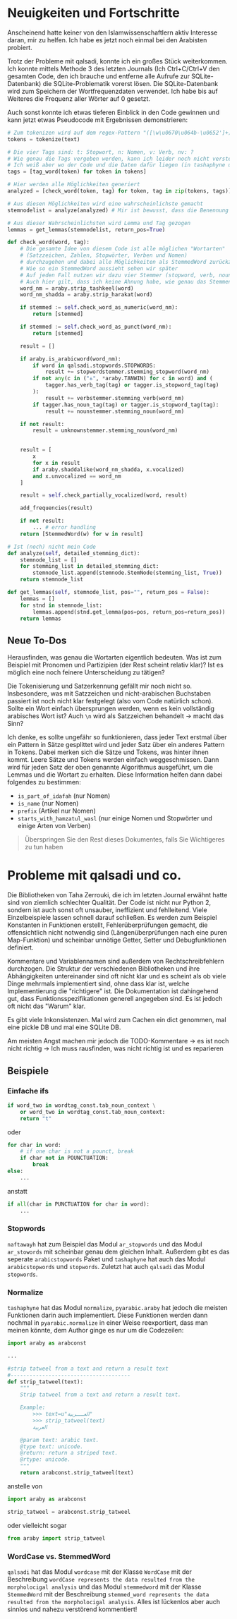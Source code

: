 # Neuigkeiten und Fortschritte

Anscheinend hatte keiner von den Islamwissenschaftlern aktiv Interesse daran, mir zu helfen. Ich habe es jetzt noch einmal bei den Arabisten probiert.

Trotz der Probleme mit qalsadi, konnte ich ein großes Stück weiterkommen. Ich konnte mittels Methode 3 des letzten Journals (Ich Ctrl+C/Ctrl+V den gesamten Code, den ich brauche und entferne alle Aufrufe zur SQLite-Datenbank) die SQLite-Problematik vorerst lösen. Die SQLite-Datenbank wird zum Speichern der Wortfrequenzdaten verwendet. Ich habe bis auf Weiteres die Frequenz aller Wörter auf 0 gesetzt. 

Auch sonst konnte ich etwas tieferen Einblick in den Code gewinnen und kann jetzt etwas Pseudocode mit Ergebnissen demonstrieren:

```py
# Zum tokenizen wird auf dem regex-Pattern "([\w\u0670\u064b-\u0652']+)" gematcht (Buchstaben + diakritische Zeichen)
tokens = tokenize(text)

# Die vier Tags sind: t: Stopwort, n: Nomen, v: Verb, nv: ?
# Wie genau die Tags vergeben werden, kann ich leider noch nicht verstehen
# Ich weiß aber wo der Code und die Daten dafür liegen (in tashaphyne und naftawayh)
tags = [tag_word(token) for token in tokens]

# Hier werden alle Möglichkeiten generiert
analyzed = [check_word(token, tag) for token, tag in zip(tokens, tags)]

# Aus diesen Möglichkeiten wird eine wahrscheinlichste gemacht
stemnodelist = analyze(analyzed) # Mir ist bewusst, dass die Benennung sub-optimal ist

# Aus dieser Wahrscheinlichsten wird Lemma und Tag gezogen
lemmas = get_lemmas(stemnodelist, return_pos=True)
```

```py
def check_word(word, tag):
    # Die gesamte Idee von diesem Code ist alle möglichen "Wortarten" 
    # (Satzzeichen, Zahlen, Stopwörter, Verben und Nomen) 
    # durchzugehen und dabei alle Möglichkeiten als StemmedWord zurückzugeben
    # Wie so ein StemmedWord aussieht sehen wir später
    # Auf jeden Fall nutzen wir dazu vier Stemmer (stopword, verb, noun und unknown)
    # Auch hier gilt, dass ich keine Ahnung habe, wie genau das Stemmen jeweils abläuft
    word_nm = araby.strip_tashkeel(word)
    word_nm_shadda = araby.strip_harakat(word)

    if stemmed := self.check_word_as_numeric(word_nm):
        return [stemmed]

    if stemmed := self.check_word_as_punct(word_nm):
        return [stemmed]

    result = []

    if araby.is_arabicword(word_nm):
        if word in qalsadi.stopwords.STOPWORDS:
            result += stopwordstemmer.stemming_stopword(word_nm)
        if not any(c in ("ة", *araby.TANWIN) for c in word) and (
            tagger.has_verb_tag(tag) or tagger.is_stopword_tag(tag)
        ):
            result += verbstemmer.stemming_verb(word_nm)
        if tagger.has_noun_tag(tag) or tagger.is_stopword_tag(tag):
            result += nounstemmer.stemming_noun(word_nm)

    if not result:
        result = unknownstemmer.stemming_noun(word_nm)

    
    result = [
        x
        for x in result
        if araby.shaddalike(word_nm_shadda, x.vocalized)
        and x.unvocalized == word_nm
    ]

    result = self.check_partially_vocalized(word, result)

    add_frequencies(result)

    if not result:
        ... # error handling
    return [StemmedWord(w) for w in result]
```

```py
# Ist (noch) nicht mein Code
def analyze(self, detailed_stemming_dict):
    stemnode_list = []
    for stemming_list in detailed_stemming_dict:
        stemnode_list.append(stemnode.StemNode(stemming_list, True))
    return stemnode_list

def get_lemmas(self, stemnode_list, pos="", return_pos = False):
    lemmas = []
    for stnd in stemnode_list:
        lemmas.append(stnd.get_lemma(pos=pos, return_pos=return_pos))
    return lemmas
```

## Neue To-Dos

Herausfinden, was genau die Wortarten eigentlich bedeuten. Was ist zum Beispiel mit Pronomen und Partizipien (der Rest scheint relativ klar)? Ist es möglich eine noch feinere Unterscheidung zu tätigen?

Die Tokenisierung und Satzerkennung gefällt mir noch nicht so. Insbesondere, was mit Satzzeichen und nicht-arabischen Buchstaben passiert ist noch nicht klar festgelegt (also vom Code natürlich schon). Sollte ein Wort einfach übersprungen werden, wenn es kein vollständig arabisches Wort ist? Auch `\n` wird als Satzzeichen behandelt -> macht das Sinn?

Ich denke, es sollte ungefähr so funktionieren, dass jeder Text erstmal über ein Pattern in Sätze gesplittet wird und jeder Satz über ein anderes Pattern in Tokens. Dabei merken sich die Sätze und Tokens, was hinter ihnen kommt. Leere Sätze und Tokens werden einfach weggeschmissen. Dann wird für jeden Satz der oben genannte Algorithmus ausgeführt, um die Lemmas und die Wortart zu erhalten. Diese Information helfen dann dabei folgendes zu bestimmen:
- `is_part_of_idafah` (nur Nomen)
- `is_name` (nur Nomen)
- `prefix` (Artikel nur Nomen)
- `starts_with_hamzatul_wasl` (nur einige Nomen und Stopwörter und einige Arten von Verben)


> Überspringen Sie den Rest dieses Dokumentes, falls Sie Wichtigeres zu tun haben

# Probleme mit qalsadi und co.

Die Bibliotheken von Taha Zerrouki, die ich im letzten Journal erwähnt hatte sind von ziemlich schlechter Qualität. Der Code ist nicht nur Python 2, sondern ist auch sonst oft unsauber, ineffizient und fehlleitend. Viele Einzelbeispiele lassen schnell darauf schließen. Es werden zum Beispiel Konstanten in Funktionen erstellt, Fehlerüberprüfungen gemacht, die offensichtlich nicht notwendig sind (Längenüberprüfungen nach eine puren Map-Funktion) und scheinbar unnötige Getter, Setter und Debugfunktionen definiert. 

Kommentare und Variablennamen sind außerdem von Rechtschreibfehlern durchzogen. Die Struktur der verschiedenen Bibliotheken und ihre Abhängigkeiten untereinander sind oft nicht klar und es scheint als ob viele Dinge mehrmals implementiert sind, ohne dass klar ist, welche Implementierung die "richtigere" ist. Die Dokumentation ist dahingehend gut, dass Funktionsspezifikationen generell angegeben sind. Es ist jedoch oft nicht das "Warum" klar. 

Es gibt viele Inkonsistenzen. Mal wird zum Cachen ein dict genommen, mal eine pickle DB und mal eine SQLite DB. 

Am meisten Angst machen mir jedoch die TODO-Kommentare -> es ist noch nicht richtig -> Ich muss rausfinden, was nicht richtig ist und es reparieren

## Beispiele 

### Einfache ifs

```py
if word_two in wordtag_const.tab_noun_context \
    or word_two in wordtag_const.tab_noun_context:
    return "t"
```

oder

```py
for char in word:
    # if one char is not a pounct, break
    if char not in POUNCTUATION:
        break
else:
    ...
```

anstatt 

```py
if all(char in PUNCTUATION for char in word):
    ...
```

### Stopwords

`naftawayh` hat zum Beispiel das Modul `ar_stopwords` und das Modul `ar_stowords` mit scheinbar genau dem gleichen Inhalt. Außerdem gibt es das seperate `arabicstopwords` Paket und `tashaphyne` hat auch das Modul `arabicstopwords` und `stopwords`. Zuletzt hat auch `qalsadi` das Modul `stopwords`. 

### Normalize

`tashaphyne` hat das Modul `normalize`, `pyarabic.araby` hat jedoch die meisten Funktionen darin auch implementiert. Diese Funktionen werden dann nochmal in `pyarabic.normalize` in einer Weise reexportiert, dass man meinen könnte, dem Author ginge es nur um die Codezeilen:

```py
import araby as arabconst

...

#strip tatweel from a text and return a result text
#--------------------------------------
def strip_tatweel(text):
    """
    Strip tatweel from a text and return a result text.

    Example:
        >>> text=u"العـــــربية"
        >>> strip_tatweel(text)
        العربية

    @param text: arabic text.
    @type text: unicode.
    @return: return a striped text.
    @rtype: unicode.
    """
    return arabconst.strip_tatweel(text)
```

anstelle von

```py
import araby as arabconst

strip_tatweel = arabconst.strip_tatweel
```

oder vielleicht sogar

```py
from araby import strip_tatweel
```

### WordCase vs. StemmedWord
`qalsadi` hat das Modul `wordcase` mit der Klasse `WordCase` mit der Beschreibung `wordCase represents the data resulted from the morpholocigal analysis` und das Modul `stemmedword` mit der Klasse `StemmedWord` mit der Beschreibung `stemmed_word represents the data resulted from the morpholocigal analysis`. Alles ist lückenlos aber auch sinnlos und nahezu verstörend kommentiert!